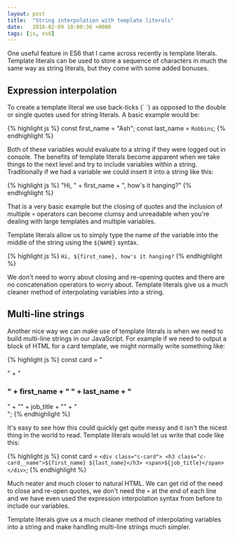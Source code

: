 ```yaml
---
layout: post
title:  "String interpolation with template literals"
date:   2018-02-09 10:00:36 +0000
tags: [js, es6]
---
```

One useful feature in ES6 that I came across recently is template literals. Template literals can be used to store a sequence of characters in much the same way as string literals, but they come with some added bonuses.

## Expression interpolation

To create a template literal we use back-ticks (\` \`) as opposed to the double or single quotes used for string literals. A basic example would be:

{% highlight js %}
const first_name = "Ash";
const last_name = `Robbins`;
{% endhighlight %}

Both of these variables would evaluate to a string if they were logged out in console. The benefits of template literals become apparent when we take things to the next level and try to include variables within a string. Traditionally if we had a variable we could insert it into a string like this:

{% highlight js %}
"Hi, " + first_name + ", how's it hanging?"
{% endhighlight %}

That is a very basic example but the closing of quotes and the inclusion of multiple `+` operators can become clumsy and unreadable when you're dealing with large templates and multiple variables.

Template literals allow us to simply type the name of the variable into the middle of the string using the `${NAME}` syntax.

{% highlight js %}
`Hi, ${first_name}, how's it hanging?`
{% endhighlight %}

We don't need to worry about closing and re-opening quotes and there are no concatenation operators to worry about. Template literals give us a much cleaner method of interpolating variables into a string.

## Multi-line strings

Another nice way we can make use of template literals is when we need to build multi-line strings in our JavaScript. For example if we need to output a block of HTML for a card template, we might normally write something like:

{% highlight js %}
const card = "<div class='c-card'>" +
                "<h3 class='c-card__name'>" + first_name + " " + last_name + "</h3>" +
                "<span>" + job_title + "</span>" +
            "</div>";
{% endhighlight %}

It's easy to see how this could quickly get quite messy and it isn't the nicest thing in the world to read. Template literals would let us write that code like this:

{% highlight js %}
const card = `<div class="c-card">
                <h3 class="c-card__name">${first_name} ${last_name}</h3>
                <span>${job_title}</span>
            </div>`;
{% endhighlight %}

Much neater and much closer to natural HTML. We can get rid of the need to close and re-open quotes, we don't need the `+` at the end of each line and we have even used the expression interpolation syntax from before to include our variables.

Template literals give us a much cleaner method of interpolating variables into a string and make handling multi-line strings much simpler.

